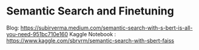 
# Semantic Search and Finetuning 

Blog: https://subirverma.medium.com/semantic-search-with-s-bert-is-all-you-need-951bc710e160
Kaggle Notebook : https://www.kaggle.com/sbrvrm/semantic-search-with-sbert-faiss
